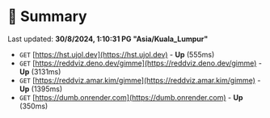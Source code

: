 # 📖 Summary
Last updated: **30/8/2024, 1:10:31 PG "Asia/Kuala_Lumpur"**

- `GET` [https://hst.ujol.dev](https://hst.ujol.dev) - **Up** (555ms)
- `GET` [https://reddviz.deno.dev/gimme](https://reddviz.deno.dev/gimme) - **Up** (3131ms)
- `GET` [https://reddviz.amar.kim/gimme](https://reddviz.amar.kim/gimme) - **Up** (1395ms)
- `GET` [https://dumb.onrender.com](https://dumb.onrender.com) - **Up** (350ms)
